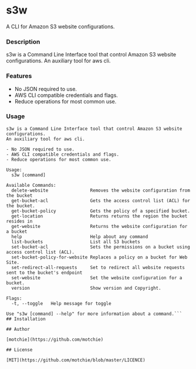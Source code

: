 # s3w #

A CLI for Amazon S3 website configurations.

### Description

s3w is a Command Line Interface tool that control Amazon S3 website configurations.
An auxiliary tool for aws cli.

### Features

* No JSON required to use.
* AWS CLI compatible credentials and flags.
* Reduce operations for most common use.

### Usage
```
s3w is a Command Line Interface tool that control Amazon S3 website configurations.
An auxiliary tool for aws cli.

- No JSON required to use.
- AWS CLI compatible credentials and flags.
- Reduce operations for most common use.

Usage:
  s3w [command]

Available Commands:
  delete-website                Removes the website configuration from the bucket
  get-bucket-acl                Gets the access control list (ACL) for the bucket.
  get-bucket-policy             Gets the policy of a specified bucket.
  get-location                  Returns returns the region the bucket resides in
  get-website                   Returns the website configuration for a bucket
  help                          Help about any command
  list-buckets                  List all S3 buckets
  set-bucket-acl                Sets the permissions on a bucket using access control list (ACL).
  set-bucket-policy-for-website Replaces a policy on a bucket for Web Site.
  set-redirect-all-requests     Set to redirect all website requests sent to the bucket's endpoint
  set-website                   Set the website configuration for a bucket.
  version                       Show version and Copyright.

Flags:
  -t, --toggle   Help message for toggle

Use "s3w [command] --help" for more information about a command.```
## Installation

## Author

[motchie](https://github.com/motchie)

## License

[MIT](https://github.com/motchie/blob/master/LICENCE)